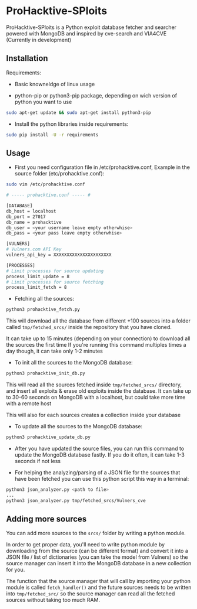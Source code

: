# ProHacktive-SPloits

ProHacktive-SPloits is a Python exploit database fetcher and searcher powered with MongoDB and inspired by cve-search and VIA4CVE (Currently in development)

## Installation

Requirements:

- Basic knowneldge of linux usage

- python-pip or python3-pip package, depending on wich version of python you want to use
```bash
sudo apt-get update && sudo apt-get install python3-pip
```
- Install the python libraries inside requirements:

```bash
sudo pip install -U -r requirements
```

## Usage

- First you need configuration file in /etc/prohacktive.conf, Example in the source folder (etc/prohacktive.conf):
```bash
sudo vim /etc/prohacktive.conf

# ----- prohacktive.conf ----- #

[DATABASE]
db_host = localhost
db_port = 27017
db_name = prohacktive
db_user = <your username leave empty otherwhise>
db_pass = <your pass leave empty otherwhise>

[VULNERS]
# Vulners.com API Key
vulners_api_key = XXXXXXXXXXXXXXXXXXXXXX

[PROCESSES]
# Limit processes for source updating
process_limit_update = 8
# Limit processes for source fetching
process_limit_fetch = 8
```

- Fetching all the sources:
```bash
python3 prohacktive_fetch.py
```
This will download all the database from different +100 sources into a folder called ```tmp/fetched_srcs/``` inside the repository that you have cloned.

It can take up to 15 minutes (depending on your connection) to download all the sources the first time
If you're running this command multiples times a day though, it can take only 1-2 minutes

- To init all the sources to the MongoDB database:
```bash
python3 prohacktive_init_db.py
```
This will read all the sources fetched inside ```tmp/fetched_srcs/``` directory, and insert all exploits & erase old exploits inside the database.
It can take up to 30-60 seconds on MongoDB with a localhost, but could take more time with a remote host

This will also for each sources creates a collection inside your database

- To update all the sources to the MongoDB database:
```bash
python3 prohacktive_update_db.py
```
- After you have updated the source files, you can run this command to update the MongoDB database fastly. If you do it often, it can take 1-3 seconds if not less

- For helping the analyzing/parsing of a JSON file for the sources that have been fetched you can use this python script this way in a terminal:

```bash
python3 json_analyzer.py <path to file>
...
python3 json_analyzer.py tmp/fetched_srcs/Vulners_cve
```

## Adding more sources

You can add more sources to the ```srcs/``` folder by writing a python module.

In order to get proper data, you'll need to write python module by downloading from the source (can be different format) and convert it into a JSON file / list of dictionaries (you can take the model from Vulners) so the source manager can insert it into the MongoDB database in a new collection for you.

The function that the source manager that will call by importing your python module is called ```fetch_handler()``` and the future sources needs to be written into ```tmp/fetched_src/``` so the source manager can read all the fetched sources without taking too much RAM.
